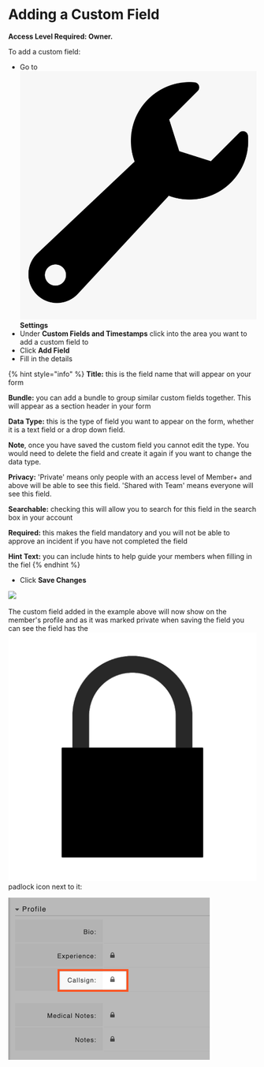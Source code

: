 # Adding a Custom Field

**Access Level Required: Owner.**  
  
To add a custom field:

* Go to ![](../../.gitbook/assets/wrench.png) **Settings**
* Under **Custom Fields and Timestamps** click into the area you want to add a custom field to
* Click **Add Field**
* Fill in the details

{% hint style="info" %}
**Title:** this is the field name that will appear on your form 

**Bundle:** you can add a bundle to group similar custom fields together. This will appear as a section header in your form 

**Data Type:** this is the type of field you want to appear on the form, whether it is a text field or a drop down field. 

**Note**, once you have saved the custom field you cannot edit the type. You would need to delete the field and create it again if you want to change the data type. 

**Privacy:** 'Private' means only people with an access level of Member+ and above will be able to see this field. 'Shared with Team' means everyone will see this field. 

**Searchable:** checking this will allow you to search for this field in the search box in your account 

**Required:** this makes the field mandatory and you will not be able to approve an incident if you have not completed the field 

**Hint Text:** you can include hints to help guide your members when filling in the fiel
{% endhint %}

* Click **Save Changes** 

![](../../.gitbook/assets/adding-a-custom-field.gif)

  
The custom field added in the example above will now show on the member's profile and as it was marked private when saving the field you can see the field has the ![](../../.gitbook/assets/padlock-icon.png) padlock icon next to it:  


![](../../.gitbook/assets/adding-a-custom-field-2.png)

